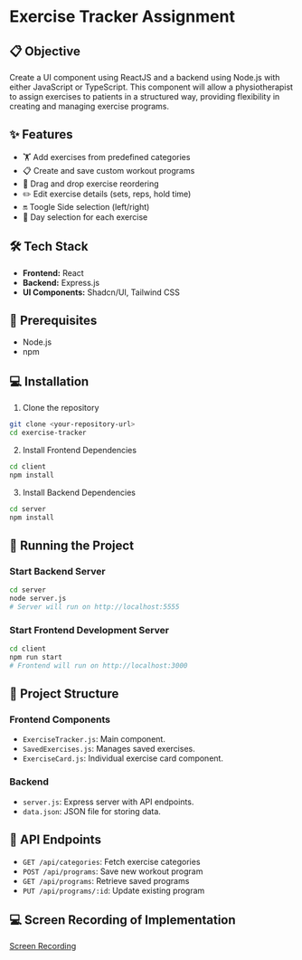 # Exercise Tracker Assignment

## 📋 Objective

Create a UI component using ReactJS and a backend using Node.js with either JavaScript or TypeScript. This component will allow a physiotherapist to assign exercises to patients in a structured way, providing flexibility in creating and managing exercise programs. 


## ✨ Features

- 🏋️ Add exercises from predefined categories
- 📋 Create and save custom workout programs
- 🔀 Drag and drop exercise reordering
- ✏️ Edit exercise details (sets, reps, hold time)
- 🔛 Toogle Side selection (left/right)
- 📅 Day selection for each exercise

## 🛠 Tech Stack

- **Frontend:** React
- **Backend:** Express.js
- **UI Components:** Shadcn/UI, Tailwind CSS

## 🚀 Prerequisites

- Node.js 
- npm 

## 💻 Installation

1. Clone the repository
```bash
git clone <your-repository-url>
cd exercise-tracker
```

2. Install Frontend Dependencies
```bash
cd client
npm install
```

3. Install Backend Dependencies
```bash
cd server
npm install
```

## 🔧 Running the Project

### Start Backend Server
```bash
cd server
node server.js
# Server will run on http://localhost:5555
```

### Start Frontend Development Server
```bash
cd client
npm run start
# Frontend will run on http://localhost:3000
```

## 📂 Project Structure

### Frontend Components
- `ExerciseTracker.js`: Main component.
- `SavedExercises.js`: Manages saved exercises.
- `ExerciseCard.js`: Individual exercise card component.

### Backend
- `server.js`: Express server with API endpoints.
- `data.json`: JSON file for storing data.

## 🌟 API Endpoints

- `GET /api/categories`: Fetch exercise categories
- `POST /api/programs`: Save new workout program
- `GET /api/programs`: Retrieve saved programs
- `PUT /api/programs/:id`: Update existing program


## 💻 Screen Recording of Implementation

   [Screen Recording](https://drive.google.com/file/d/1n5oKmb7RQBZoOCrB-nNP8qqqi5-Ll1k8/view?usp=drive_link)



